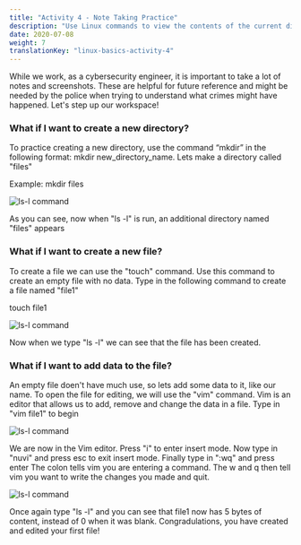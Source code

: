 ```yaml
---
title: "Activity 4 - Note Taking Practice"
description: "Use Linux commands to view the contents of the current directory"
date: 2020-07-08
weight: 7
translationKey: "linux-basics-activity-4"
---
```




While we work, as a cybersecurity engineer, it is important to take a lot of notes and screenshots. These are helpful for future reference and might be needed by the police when trying to understand what crimes might have happened. Let's step up our workspace!

### What if I want to create a new directory?

To practice creating a new directory, use the command “mkdir” in the following format: 
mkdir new_directory_name. Lets make a directory called "files"

Example: mkdir files

![ls-l command](../images/04_mkdir.PNG?classes=border,shadow)

As you can see, now when "ls -l" is run, an additional directory named "files" appears

### What if I want to create a new file?
To create a file we can use the "touch" command. Use this command to create an empty file with no data. Type in the following command to create a file named "file1"

touch file1

![ls-l command](../images/04_touch.PNG?classes=border,shadow)

Now when we type "ls -l" we can see that the file has been created.

### What if I want to add data to the file?

An empty file doen't have much use, so lets add some data to it, like our name.
To open the file for editing, we will use the "vim" command. Vim is an editor that allows us to add, remove and change the data in a file. Type in "vim file1" to begin

![ls-l command](../images/04_vim.PNG?classes=border,shadow)

We are now in the Vim editor. Press "i" to enter insert mode. Now type in "nuvi" and press esc to exit insert mode. Finally type in ":wq" and press enter The colon tells vim you are entering a command. The w and q then tell vim you want to write the changes you made and quit.
 
![ls-l command](../images/04_vim_after.PNG?classes=border,shadow)

Once again type "ls -l" and you can see that file1 now has 5 bytes of content, instead of 0 when it was blank. 
Congradulations, you have created and edited your first file!
